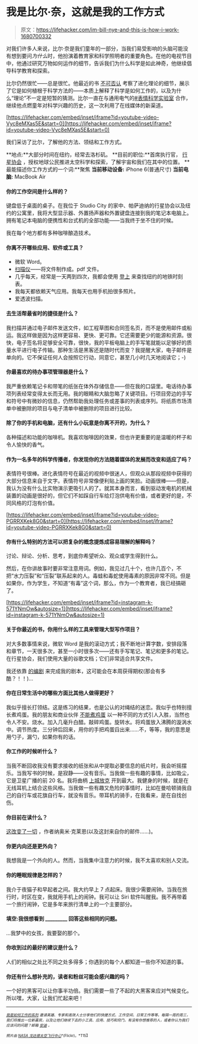 # 我是比尔·奈，这就是我的工作方式

> 原文：<https://lifehacker.com/im-bill-nye-and-this-is-how-i-work-1680700332>

对我们许多人来说，比尔·奈是我们童年的一部分，当我们易受影响的头脑可能没有想到要问*为什么*时，他扮演着教育家和科学照明者的重要角色。在他的电视节目中，他通过研究万物如何运作的细节，告诉我们为什么科学是如此神奇，他继续倡导科学教育和探索。



比尔仍然很忙——总是很忙。他最近的书 [不可否认](http://us.macmillan.com/static/smp/undeniable/) 考察了进化理论的细节，展示了它是如何植根于科学方法的——本质上解释了科学是如何工作的，以及为什么“理论”不一定是短暂的猜测。比尔一直在与通用电气的[#表情科学实验室](http://emojiscience.com/) 合作，继续他点燃童年对科学兴趣的历史，这一次利用了在线媒体的新渠道。

 [https://lifehacker.com/embed/inset/iframe?id=youtube-video-Vyc8eMXas5E&start=0](https://lifehacker.com/embed/inset/iframe?id=youtube-video-Vyc8eMXas5E&start=0) 

我们采访了比尔，了解他的方法、领结和工作方式。

**地点:**大部分时间在纽约，经常去洛杉矶。
**目前的职位:**首席执行官， [行星协会](http://planetary.org/) ，授权地球公民推进太空科学和探索，了解宇宙和我们在其中的位置。
**最能描述你工作方式的一个词:**聚焦
**当前移动设备:** iPhone 6(普通尺寸)
**当前电脑:** MacBook Air

#### 你的工作空间是什么样的？

键盘低于桌面的桌子。在我位于 Studio City 的家中、帕萨迪纳的行星协会以及纽约的公寓里，我将大型显示器、外置扬声器和外置键盘连接到我的笔记本电脑上。拥有笔记本电脑的便携性和台式机的全部功能——当我终于坐不住的时候。

我在每个地方都有多种咖啡酿造技术。

#### 你离不开哪些应用、软件或工具？

*   微软 Word。
*   [扫描仪](http://lifehacker.com/how-i-went-completely-paperless-in-two-days-5973033)——将文件制作成。pdf 文件。
*   几乎每天，经常是一天两到四次，我都会使用 [登上](http://lifehacker.com/embark-provides-quick-access-to-public-transportation-d-5879079) 来查找纽约的地铁时刻表。
*   我每天都依赖天气应用。我每天也用手机拍很多照片。
*   爱透波扫描。

#### 去生活帮最省时的捷径是什么？

我扫描并通过电子邮件发送文件，如工程草图和合同签名页，而不是使用邮件或船运。我这样做是因为这样更容易、更快、更可靠。它还需要更少的能源和资源。很快，电子签名将足够安全可靠，很快，我的平板电脑上的手写笔就能以足够好的质量水平进行电子传输。那种生活是黑客还是随时代而变？我提醒大家，电子邮件是单向的。它不保证任何人会按照它行动，同意它，甚至几小时几天地阅读它；-)

#### 你最喜欢的待办事项管理器是什么？

我严重依赖笔记卡和带笔的纸张在体外存储信息——但在我的口袋里。电话待办事项列表经常变得太长而无用。我的眼睛和大脑忽略了关键项目。行项目旁边的手写和符号中有微妙的信息，仍然帮助我处理任务或差事的列表或序列。将纸质市场清单中被删除的项目与电子清单中被删除的项目进行比较。

#### 除了你的手机和电脑，还有什么小玩意是你离不开的，为什么？

各种描述和功能的咖啡机。我喜欢咖啡因的效果，但也许更重要的是温暖的杯子和令人愉快的香气。

#### 作为一名多年的科学传播者，你发现你的方法随着媒体的发展而改变和适应了吗？

表情符号很棒。进化表情符号在最近的视频中很迷人，但观众从那段视频中获得的大部分信息来自于文字。表情符号非常像便利贴上画的笑脸。动画很棒——但是，我认为没有什么比实物演示更吸引人的了。就其本身而言，看到驱动发电机的机械装置的动画是很好的，但它们不如踩自行车给灯泡供电有价值，或者更好的是，不同风格的灯泡有价值。

 [https://lifehacker.com/embed/inset/iframe?id=youtube-video-PGRRXKek8G0&start=0](https://lifehacker.com/embed/inset/iframe?id=youtube-video-PGRRXKek8G0&start=0) 

#### 你有什么特别的方法可以把复杂的概念提炼成容易理解的解释吗？

讨论、辩论、分析、思考，到底你希望听众、观众或学生得到什么。

然后，在你讲故事时要非常注意用词。例如，我见过几十个，也许几百个，不把“水力压裂”和“压裂”联系起来的人。毒蛙和毒蛇使用毒素的原因非常不同。但是如果你，作为学生，不知道“有毒”这个词，那么，作为一个教育者，我已经搞砸了。

 [https://lifehacker.com/embed/inset/iframe?id=instagram-k-571YNmOw&autosize=1](https://lifehacker.com/embed/inset/iframe?id=instagram-k-571YNmOw&autosize=1) 

#### 关于你最近的书，你用什么样的工具来管理大型写作项目？

对大多数事情来说，微软 Word 是我的滚动方式；我不断地计算字数，安排段落和章节，一天很多次，甚至一小时很多次——还有手写笔记、笔记和更多的笔记。在行星协会，我们使用大量的谷歌文档；它们非常适合共享文件。

我还依靠 [的编剧](http://www.screenplay.com/p-29-movie-magic-screenwriter-6.aspx) 来完成我的剧本，这可能会在本周获得期权(那会有多酷？！！)…

#### 你在日常生活中的哪些方面比其他人做得更好？

我似乎擅长打领结。这是练习的结果，也是公认的对绳结的迷恋。我似乎也特别擅长煮鸡蛋。我的朋友和商业伙伴 [不能煮鸡蛋](https://lifehacker.com/why-eggs-are-such-an-easily-hackable-food-but-difficul-1679437132) 以一种不同的方式引人入胜，当然也令人不安。烧水。加入几毫升白醋。敲碎鸡蛋。旋转水。将鸡蛋放入沸腾的漩涡水中。调节热度。三分钟后回来，用你的手把鸡蛋舀出来……不，等等，我的意思是用勺子，漏勺，如果你有的话。

#### 你工作的时候听什么？

当我不断回收我没有要求接收的纸张和从中提取必要信息的纸片时，我会听摇摆乐。当我写书的时候，是寂静——没有音乐。当我做一些有趣的事情，比如吸尘，它是卫星广播的前 20 名。我将曲柄 [上城放克](https://www.youtube.com/watch?v=OPf0YbXqDm0) 开到最大。我健身的时候，就是在无线耳机上结合这些风格。当我做一些有趣又危险的事情时，比如在曼哈顿骑我自己的自行车或花旗自行车，就没有音乐。带耳机的骑手，在我看来，是在自找创伤。

#### 你目前在读什么？

[这改变了一切](http://www.amazon.com/This-Changes-Everything-Capitalism-Climate/dp/1451697384?asc_campaign=InlineText&asc_refurl=https://lifehacker.com/im-bill-nye-and-this-is-how-i-work-1680700332&asc_source=&tag=kinjalifehackerlink-20) ，作者纳奥米·克莱恩(以及这封来自你的邮件……)。

#### 你更内向还是更外向？

我想我是一个外向的人。然而，当我集中注意力的时候，我不太喜欢和别人交流。

#### 你的睡眠规律是怎样的？

我介于夜猫子和早起者之间。我大约早上 7 点起床。我很少需要闹钟。当我在旅行时，时区在变，我就用手机上的闹钟。我可以让 Siri 软件叫醒我。我不再带着一个旅行闹钟，它是多年来旅行清单上的一个主要部分。

#### 填空:我很想看到 _________ 回答这些相同的问题。

…我梦中的女孩，我要娶的那个。

#### 你收到过的最好的建议是什么？

人们的相似之处比不同之处多得多；你遇到的每个人都知道一些你不知道的事。

#### 你还有什么想补充的，读者和粉丝可能会感兴趣的吗？

一个好的黑客可以让你事半功倍。我们需要一些了不起的大黑客来应对气候变化。所以嘿，大家，让我们忙起来吧！

* * *

*<small></small>*<small>[*<small>我是如何工作的系列</small>*](http://lifehacker.com/how-i-work/) *<small>邀请英雄、专家和高效人士分享他们的快捷方式、工作空间、日常工作等等。每隔一周的周三，我们将推出一位新嘉宾，以及让他们继续下去的小工具、应用、技巧和窍门。有没有你想推荐的人，或者你认为我们应该问的问题？邮箱</small>* [*<small>安迪</small>*](mailto:andy@lifehacker.com) <small>*。*</small></small>

<small><small>*照片由*</small> [<small>*NASA 戈达德太空飞行中心*</small>](https://www.flickr.com/photos/nasa_goddard/6549998175/)<small>*(Flickr)。*T15】</small></small>

<small></small>